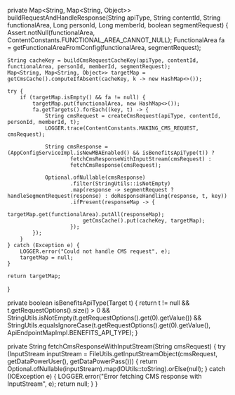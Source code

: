 private Map<String, Map<String, Object>> buildRequestAndHandleResponse(String apiType, String contentId, String functionalArea,
                                                                        Long personId, Long memberId, boolean segmentRequest) {
    Assert.notNull(functionalArea, ContentConstants.FUNCTIONAL_AREA_CANNOT_NULL);
    FunctionalArea fa = getFunctionalAreaFromConfig(functionalArea, segmentRequest);

    String cacheKey = buildCmsRequestCacheKey(apiType, contentId, functionalArea, personId, memberId, segmentRequest);
    Map<String, Map<String, Object>> targetMap = getCmsCache().computeIfAbsent(cacheKey, k -> new HashMap<>());

    try {
        if (targetMap.isEmpty() && fa != null) {
            targetMap.put(functionalArea, new HashMap<>());
            fa.getTargets().forEach((key, t) -> {
                String cmsRequest = createCmsRequest(apiType, contentId, personId, memberId, t);
                LOGGER.trace(ContentConstants.MAKING_CMS_REQUEST, cmsRequest);

                String cmsResponse = (AppConfigServiceImpl.isNewMBAEnabled() && isBenefitsApiType(t)) ?
                        fetchCmsResponseWithInputStream(cmsRequest) :
                        fetchCmsResponse(cmsRequest);

                Optional.ofNullable(cmsResponse)
                        .filter(StringUtils::isNotEmpty)
                        .map(response -> segmentRequest ? handleSegmentRequest(response) : doResponseHandling(response, t, key))
                        .ifPresent(responseMap -> {
                            targetMap.get(functionalArea).putAll(responseMap);
                            getCmsCache().put(cacheKey, targetMap);
                        });
            });
        }
    } catch (Exception e) {
        LOGGER.error("Could not handle CMS request", e);
        targetMap = null;
    }

    return targetMap;
}

private boolean isBenefitsApiType(Target t) {
    return t != null && t.getRequestOptions().size() > 0 &&
            StringUtils.isNotEmpty(t.getRequestOptions().get(0).getValue()) &&
            StringUtils.equalsIgnoreCase(t.getRequestOptions().get(0).getValue(), ApiEndpointMapImpl.BENEFITS_API_TYPE);
}

private String fetchCmsResponseWithInputStream(String cmsRequest) {
    try (InputStream inputStream = FileUtils.getInputStreamObject(cmsRequest, getDataPowerUser(), getDataPowerPass())) {
        return Optional.ofNullable(inputStream).map(IOUtils::toString).orElse(null);
    } catch (IOException e) {
        LOGGER.error("Error fetching CMS response with InputStream", e);
        return null;
    }
}
